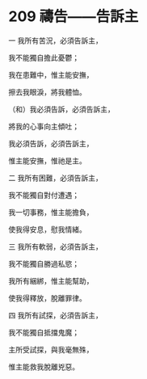 # 209 禱告——告訴主

一 我所有苦況，必須告訴主，

我不能獨自擔此憂鬱；

我在患難中，惟主能安撫，

擦去我眼淚，將我體恤。

（和）我必須告訴，必須告訴主，

將我的心事向主傾吐；

我必須告訴，必須告訴主，

惟主能安撫，惟祂是主。

二 我所有困難，必須告訴主，

我不能獨自對付遭遇；

我一切事務，惟主能擔負，

使我得安息，慰我情緒。

三 我所有軟弱，必須告訴主，

我不能獨自勝過私慾；

我所有綑綁，惟主能幫助，

使我得釋放，脫離罪律。

四 我所有試探，必須告訴主，

我不能獨自抵擋鬼魔；

主所受試探，與我毫無殊，

惟主能救我脫離兇惡。

